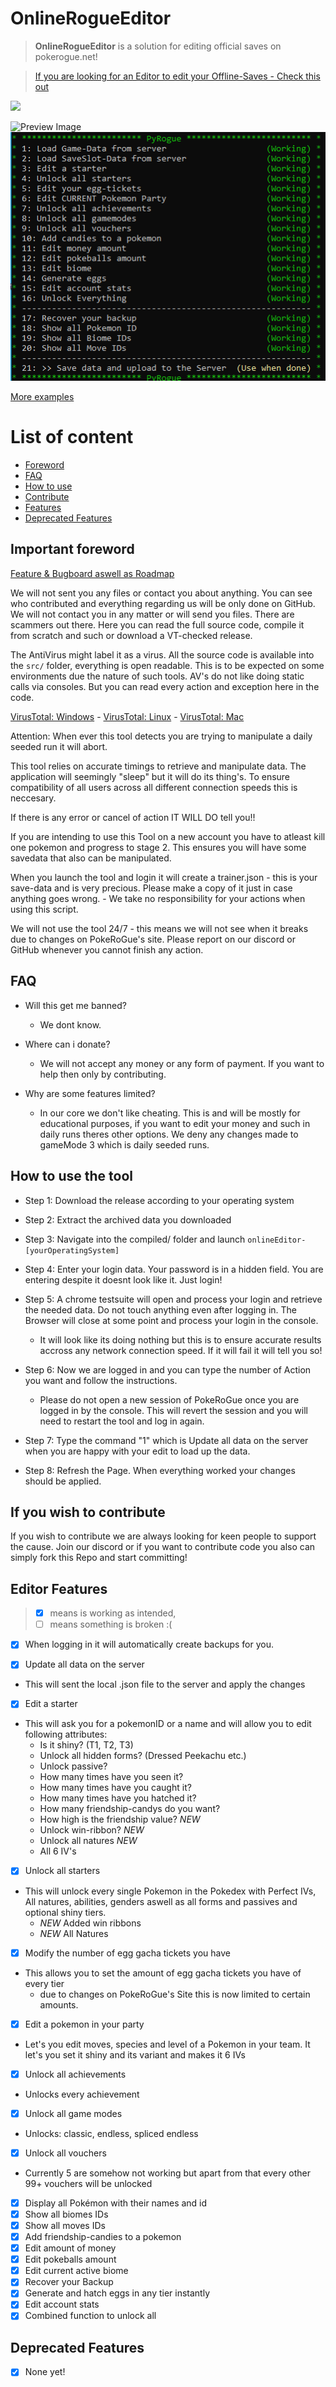 # OnlineRogueEditor
> **OnlineRogueEditor** is a solution for editing official saves on pokerogue.net!

> [If you are looking for an Editor to edit your Offline-Saves - Check this out](https://github.com/rogueEdit/OfflineRogueEditor)

[<img src="https://img.shields.io/badge/Join%20our%20News-Discord!-8A2BE2">](https://discord.gg/8ZAnsZfVQP)

![Preview Image](.github/previews/main.png)
![Preview Image](.github/previews/tool.png)

[More examples](PREVIEW.md)

# List of content
- [Foreword](https://github.com/RogueEdit/onlineRogueEditor?tab=readme-ov-file#important-foreword)
- [FAQ](https://github.com/RogueEdit/onlineRogueEditor?tab=readme-ov-file#faq)
- [How to use](https://github.com/RogueEdit/onlineRogueEditor?tab=readme-ov-file#how-to-use-the-tool)
- [Contribute](https://github.com/RogueEdit/onlineRogueEditor?tab=readme-ov-file#if-you-wish-to-contribute)
- [Features](https://github.com/RogueEdit/onlineRogueEditor?tab=readme-ov-file#editor-features)
- [Deprecated Features](https://github.com/RogueEdit/onlineRogueEditor?tab=readme-ov-file#Deprecated-Features)

## Important foreword
[Feature & Bugboard aswell as Roadmap](https://github.com/orgs/RogueEdit/projects/7)

We will not sent you any files or contact you about anything. You can see who contributed and everything regarding us will be only done on GitHub. We will not contact you in any matter or will send you files. There are scammers out there. Here you can read the full source code, compile it from scratch and such or download a VT-checked release.

The AntiVirus might label it as a virus. All the source code is available into the `src/` folder, everything is open readable. This is to be expected on some environments due the nature of such tools. AV's do not like doing static calls via consoles. But you can read every action and exception here in the code.

[VirusTotal: Windows](https://www.virustotal.com/gui/file/40cd910e83511237b88227d56ee3cd5b1589249f8783b0458ea21207759a4a3a?nocache=1) - [VirusTotal: Linux](https://www.virustotal.com/gui/file/127dfaa1edaf746ebee2399714aac714492fadd51effed3aa9508835047d47d5?nocache=1) - [VirusTotal: Mac](https://www.virustotal.com/gui/file/c3a0205843ad74080175cedd74750c4799ef8d47db53e284828cb25858d893c5?nocache=1)

Attention: When ever this tool detects you are trying to manipulate a daily seeded run it will abort.

This tool relies on accurate timings to retrieve and manipulate data. The application will seemingly "sleep" but it will do its thing's. To ensure compatibility of all users across all different connection speeds this is neccesary. 

If there is any error or cancel of action IT WILL DO tell you!!

If you are intending to use this Tool on a new account you have to atleast kill one pokemon and progress to stage 2. This ensures you will have some savedata that also can be manipulated.

When you launch the tool and login it will create a trainer.json - this is your save-data and is very precious. Please make a copy of it just in case anything goes wrong. - We take no responsibility for your actions when using this script. 

We will not use the tool 24/7 - this means we will not see when it breaks due to changes on PokeRoGue's site. Please report on our discord or GitHub whenever you cannot finish any action.

## FAQ
- Will this get me banned?
  - We dont know. 

- Where can i donate?
  - We will not accept any money or any form of payment. If you want to help then only by contributing.

- Why are some features limited?
  - In our core we don't like cheating. This is and will be mostly for educational purposes, if you want to edit your money and such in daily runs theres other options. We deny any changes made to gameMode 3 which is daily seeded runs.


## How to use the tool

- Step 1: Download the release according to your operating system
- Step 2: Extract the archived data you downloaded
- Step 3: Navigate into the compiled/ folder and launch `onlineEditor-[yourOperatingSystem]`
- Step 4: Enter your login data. Your password is in a hidden field. You are entering despite it doesnt look like it. Just login!
- Step 5: A chrome testsuite will open and process your login and retrieve the needed data. Do not touch anything even after logging in. The Browser will close at some point and process your login in the console.

  - It will look like its doing nothing but this is to ensure accurate results accross any network connection speed. If it will fail it will tell you so!
- Step 6: Now we are logged in and you can type the number of Action you want and follow the instructions.

  - Please do not open a new session of PokeRoGue once you are logged in by the console. This will revert the session and you will need to restart the tool and log in again.
- Step 7: Type the command "1" which is Update all data on the server when you are happy with your edit to load up the data.

- Step 8: Refresh the Page. When everything worked your changes should be applied.

## If you wish to contribute

If you wish to contribute we are always looking for keen people to support the cause. Join our discord or if you want to contribute code you also can simply fork this Repo and start committing!
 
## Editor Features
> - [X] means is working as intended, 
> - [ ] means something is broken :(

- [X] When logging in it will automatically create backups for you.

- [X] Update all data on the server
- This will sent the local .json file to the server and apply the changes

- [X] Edit a starter
- This will ask you for a pokemonID or a name and will allow you to edit following attributes:
  - Is it shiny? (T1, T2, T3)
  - Unlock all hidden forms? (Dressed Peekachu etc.)
  - Unlock passive? 
  - How many times have you seen it?
  - How many times have you caught it?
  - How many times have you hatched it?
  - How many friendship-candys do you want?
  - How high is the friendship value? *NEW*
  - Unlock win-ribbon? *NEW*
  - Unlock all natures *NEW*
  - All 6 IV's

- [X] Unlock all starters
- This will unlock every single Pokemon in the Pokedex with Perfect IVs, All natures, abilities, genders aswell as all forms and passives and optional shiny tiers.
  - *NEW* Added win ribbons
  - *NEW* All Natures

- [X] Modify the number of egg gacha tickets you have
- This allows you to set the amount of egg gacha tickets you have of every tier
  - due to changes on PokeRoGue's Site this is now limited to certain amounts.

- [X] Edit a pokemon in your party
- Let's you edit moves, species and level of a Pokemon in your team. It let's you set it shiny and its variant and makes it 6 IVs

- [X] Unlock all achievements
- Unlocks every achievement

- [X] Unlock all game modes
- Unlocks: classic, endless, spliced endless

- [X] Unlock all vouchers
- Currently 5 are somehow not working but apart from that every other 99+ vouchers will be unlocked

- [X] Display all Pokémon with their names and id
- [X] Show all biomes IDs
- [X] Show all moves IDs
- [X] Add friendship-candies to a pokemon
- [X] Edit amount of money
- [X] Edit pokeballs amount
- [X] Edit current active biome
- [X] Recover your Backup
- [X] Generate and hatch eggs in any tier instantly
- [X] Edit account stats
- [X] Combined function to unlock all

## Deprecated Features
- [X] None yet!

<!-- Metadata: keywords -->
<meta name="description" content="is a solution for editing save files in the offline version for pokerogue written in Python.">
<meta name="keywords" content="pokerogue, pokerogue save editor, pokerogue hacks, pokerogue hack, pokerogue cheats, pokerogue cheat, pokerogue trainer, pokerogue cheat table, rogueEditor, free, gacha, ticket, tickets, egg, eggs, shiny, save, edit, pokemon, unlimited, hack, hacks, cheat, cheats, trainer, table, pokedex, dex, wave, money, level, levels, iv, ivs, stat, stats, item, items, api, mod, mods, tool, tools">
